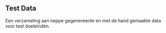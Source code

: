 ## Test Data

Een verzameling aan neppe gegenereerde en met de hand gemaakte data voor test doeleinden.
